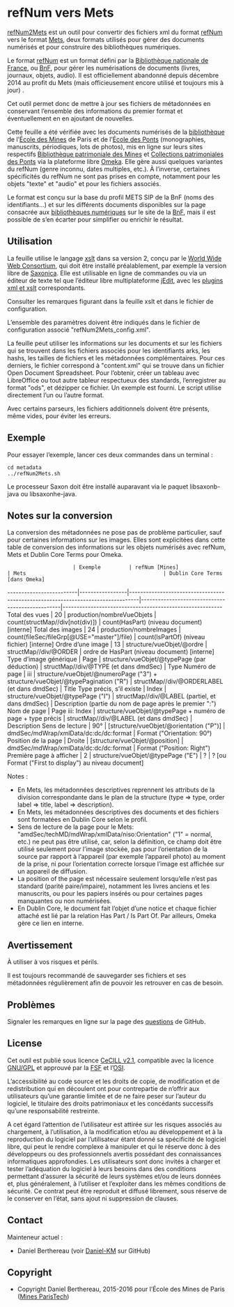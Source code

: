 refNum vers Mets
================

[refNum2Mets] est un outil pour convertir des fichiers xml du format [refNum]
vers le format [Mets], deux formats utilisés pour gérer des documents numérisés
et pour construire des bibliothèques numériques.

Le format [refNum] est un format défini par la [Bibliothèque nationale de France],
ou [BnF], pour gérer les numérisations de documents (livres, journaux, objets,
audio). Il est officiellement abandonné depuis décembre 2014 au profit du Mets
(mais officieusement encore utilisé et toujours mis à jour) .

Cet outil permet donc de mettre à jour ses fichiers de métadonnées en conservant
l’ensemble des informations du premier format et éventuellement en en ajoutant
de nouvelles.

Cette feuille a été vérifiée avec les documents numérisés de la [bibliothèque]
de l’[École des Mines] de Paris et de l’[École des Ponts] (monographies,
manuscrits, périodiques, lots de photos), mis en ligne sur leurs sites
respectifs [Bibliothèque patrimoniale des Mines] et [Collections patrimoniales des Ponts]
via la plateforme libre [Omeka]. Elle gère aussi quelques variantes du refNum
(genre inconnu, dates multiples, etc.). À l’inverse, certaines spécificités du
refNum ne sont pas prises en compte, notamment pour les objets "texte" et
"audio" et pour les fichiers associés.

Le format est conçu sur la base du profil METS SIP de la BnF (noms des
identifiants...) et sur les différents documents disponibles sur la page
consacrée aux [bibliothèques numériques] sur le site de la [BnF], mais il est
possible de s’en écarter pour simplifier ou enrichir le résultat.


Utilisation
-----------

La feuille utilise le langage [xslt] dans sa version 2, conçu par le
[World Wide Web Consortium], qui doit être installé préalablement, par exemple
la version libre de [Saxonica]. Elle est utilisable en ligne de commandes ou via
un éditeur de texte tel que l’éditeur libre multiplateforme [jEdit], avec les
[plugins xml et xslt] correspondants.

Consulter les remarques figurant dans la feuille xslt et dans le fichier de
configuration.

L’ensemble des paramètres doivent être indiqués dans le fichier de configuration
associé "refNum2Mets_config.xml".

La feuille peut utiliser les informations sur les documents et sur les fichiers
qui se trouvent dans les fichiers associés pour les identifiants arks, les
hashs, les tailles de fichiers et les métadonnées complémentaires. Pour ces
derniers, le fichier correspond à "content.xml" qui se trouve dans un fichier
Open Document Spreadsheet. Pour l’obtenir, créer un tableau avec LibreOffice ou
tout autre tableur respectueux des standards, l’enregistrer au format "ods", et
dézipper ce fichier. Un exemple est fourni. Le script utilise directement l’un
ou l’autre format.

Avec certains parseurs, les fichiers additionnels doivent être présents, même
vides, pour éviter les erreurs.


Exemple
-------

Pour essayer l’exemple, lancer ces deux commandes dans un terminal :

```
cd metadata
../refNum2Mets.sh
```

Le processeur Saxon doit être installé auparavant via le paquet libsaxonb-java
ou libsaxonhe-java.


Notes sur la conversion
-----------------------

La conversion des métadonnées ne pose pas de problème particulier, sauf pour
certaines informations sur les images. Elles sont explicitées dans cette table
de conversion des informations sur les objets numérisés avec refNum, Mets et
Dublin Core Terms pour Omeka.

                         | Exemple         | refNum [Mines]                                                                  | Mets                                            | Dublin Core Terms [dans Omeka]
-------------------------|-----------------|---------------------------------------------------------------------------------|-------------------------------------------------|---------------------------------------------------------
Total des vues           | 20              | production/nombreVueObjets                                                      | count(structMap//div[not(div)])                 | count(HasPart) (niveau document) [interne]
Total des images         | 24              | production/nombreImages                                                         | count(fileSec/fileGrp[@USE="master"]/file)      | count(IsPartOf) (niveau fichier) [interne]
Ordre d’une image        | 13              | structure/vueObjet/@ordre                                                       | structMap//div/@ORDER                           | ordre de HasPart (niveau document) [interne]
Type d’image générique   | Page            | structure/vueObjet/@typePage (par déduction)                                    | structMap//div/@TYPE (et dans dmdSec)           | Type
Numéro de page           | iii             | structure/vueObjet/@numeroPage ("3") + structure/vueObjet/@typePagination ("R") | structMap//div/@ORDERLABEL (et dans dmdSec)     | Title
Type précis, s’il existe | Index           | structure/vueObjet/@typePage ("I")                                              | structMap//div/@LABEL (partiel, et dans dmdSec) | Description (partie du nom de page après le premier ":")
Nom de page              | Page iii: Index | structure/vueObjet/@typePage + numéro de page + type précis                     | structMap//div/@LABEL (et dans dmdSec)          | Description
Sens de lecture          | 90°             | [structure/vueObjet/@orientation ("P")]                                         | dmdSec/mdWrap/xmlData/dc:dc/dc:format           | Format ("Orientation: 90°)
Position de la page      | Droite          | [structure/vueObjet/@position]                                                  | dmdSec/mdWrap/xmlData/dc:dc/dc:format           | Format ("Position: Right")
Première page à afficher | 2               | structure/vueObjet/@typePage ("E")                                              | ?                                               | ? [ou Format ("First to display") au niveau document]

Notes :
- En Mets, les métadonnées descriptives reprennent les attributs de la division
correspondante dans le plan de la structure (type => type, order label => title,
label => description).
- En Mets, les métadonnées descriptives des documents et des fichiers sont
formatées en Dublin Core selon le profil.
- Sens de lecture de la page pour le Mets: "amdSec/techMD/mdWrap/xmlData/niso:Orientation"
("1" = normal, etc.) ne peut pas être utilisé, car, selon la définition, ce
champ doit être utilisé seulement pour l’image stockée, pas pour l’orientation
de la source par rapport à l’appareil (par exemple l’appareil photo) au moment
de la prise, ni pour l’orientation correcte lorsque l’image est affichée sur un
appareil de diffusion.
- La position of the page est nécessaire seulement lorsqu’elle n’est pas
standard (parité paire/impaire), notamment les livres anciens et les manuscrits,
ou pour les papiers insérés ou pour certaines pages manquantes ou non
numérisées.
- En Dublin Core, le document fait l’objet d’une notice et chaque fichier
attaché est lié par la relation Has Part / Is Part Of. Par ailleurs, Omeka gère
ce lien en interne.


Avertissement
-------------

À utiliser à vos risques et périls.

Il est toujours recommandé de sauvegarder ses fichiers et ses métadonnées
régulièrement afin de pouvoir les retrouver en cas de besoin.


Problèmes
---------

Signaler les remarques en ligne sur la page des [questions] de GitHub.


License
-------

Cet outil est publié sous licence [CeCILL v2.1], compatible avec la licence
[GNU/GPL] et approuvé par la [FSF] et l’[OSI].

L’accessibilité au code source et les droits de copie, de modification et de
redistribution qui en découlent ont pour contrepartie de n’offrir aux
utilisateurs qu’une garantie limitée et de ne faire peser sur l’auteur du
logiciel, le titulaire des droits patrimoniaux et les concédants successifs
qu’une responsabilité restreinte.

A cet égard l’attention de l’utilisateur est attirée sur les risques associés au
chargement, à l’utilisation, à la modification et/ou au développement et à la
reproduction du logiciel par l’utilisateur étant donné sa spécificité de
logiciel libre, qui peut le rendre complexe à manipuler et qui le réserve donc à
des développeurs ou des professionnels avertis possédant des connaissances
informatiques approfondies. Les utilisateurs sont donc invités à charger et
tester l’adéquation du logiciel à leurs besoins dans des conditions permettant
d’assurer la sécurité de leurs systèmes et/ou de leurs données et, plus
généralement, à l’utiliser et l’exploiter dans les mêmes conditions de sécurité.
Ce contrat peut être reproduit et diffusé librement, sous réserve de le
conserver en l’état, sans ajout ni suppression de clauses.


Contact
-------

Mainteneur actuel :

* Daniel Berthereau (voir [Daniel-KM] sur GitHub)


Copyright
---------

* Copyright Daniel Berthereau, 2015-2016 pour l’École des Mines de Paris ([Mines ParisTech])


[refNum2Mets]: https://github.com/Daniel-KM/refNum2Mets
[Bibliothèque nationale de France]: http://www.bnf.fr
[refNum]: http://bibnum.bnf.fr/refNum
[Mets]: https://www.loc.gov/standards/mets
[BnF]: http://www.bnf.fr
[bibliothèque]: http://bib.mines-paristech.fr
[École des Mines]: https://www.mines-paristech.fr
[École des Ponts]: http://www.enpc.fr
[Bibliothèque patrimoniale des Mines]: https://patrimoine.mines-paristech.fr
[Collections patrimoniales des Ponts]: http://patrimoine.enpc.fr
[Omeka]: https://omeka.org
[bibliothèques numériques]: http://bibnum.bnf.fr
[xslt]: https://www.w3.org/TR/xslt20
[World Wide Web Consortium]: https://www.w3.org
[Saxonica]: http://www.saxonica.com/download/opensource.xml
[jEdit]: http://www.jedit.org
[plugins xml et xslt]: http://plugins.jedit.org/list.php?category=4
[questions]: https://github.com/Daniel-KM/refNum2Mets/issues
[CeCILL v2.1]: https://www.cecill.info/licences/Licence_CeCILL_V2.1-fr.html
[GNU/GPL]: https://www.gnu.org/licenses/gpl-3.0.html
[FSF]: https://www.fsf.org
[OSI]: http://opensource.org
[bibliothèque]: http://bib.mines-paristech.fr
[Mines ParisTech]: https://www.mines-paristech.fr
[Daniel-KM]: https://github.com/Daniel-KM "Daniel Berthereau"
